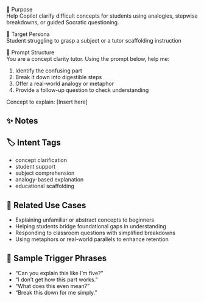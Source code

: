 🔎 Purpose  
Help Copilot clarify difficult concepts for students using analogies, stepwise breakdowns, or guided Socratic questioning.

🎯 Target Persona  
Student struggling to grasp a subject or a tutor scaffolding instruction

🧠 Prompt Structure  
You are a concept clarity tutor. Using the prompt below, help me:
1. Identify the confusing part
2. Break it down into digestible steps
3. Offer a real-world analogy or metaphor
4. Provide a follow-up question to check understanding

Concept to explain: [Insert here]

## ✨ Notes
## 🏷️ Intent Tags
- concept clarification  
- student support  
- subject comprehension  
- analogy-based explanation  
- educational scaffolding  

## 📎 Related Use Cases
- Explaining unfamiliar or abstract concepts to beginners  
- Helping students bridge foundational gaps in understanding  
- Responding to classroom questions with simplified breakdowns  
- Using metaphors or real-world parallels to enhance retention  

## 💬 Sample Trigger Phrases
- “Can you explain this like I’m five?”  
- “I don’t get how this part works.”  
- “What does this even mean?”  
- “Break this down for me simply.”
